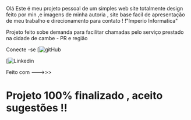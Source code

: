 Olá Este é meu projeto pessoal de um simples web site totalmente design feito por min ,e  imagens de minha autoria , site base facil de apresentação de meu trabalho e direcionamento para contato ! !"Imperio Informatica"

Projeto feito sobe demanda para facilitar chamadas pelo serviço prestado na cidade de cambe - PR e região 


Conecte -se 
[![gitHub][def]

[def]: https://img.shields.io/badge/GitHub-100000?style=for-the-badge&logo=github&logoColor=white

[![Linkedin][def]

Feito com --->>>

[def]:https://img.shields.io/badge/LinkedIn-0077B5?style=for-the-badge&logo=linkedin&logoColor=white

[def]:https://img.shields.io/badge/CSS-239120?&style=for-the-badge&logo=css3&logoColor=white

[def]:https://img.shields.io/badge/JavaScript-F7DF1E?style=for-the-badge&logo=javascript&logoColor=black

[def]:https://img.shields.io/badge/HTML-239120?style=for-the-badge&logo=html5&logoColor=white

# Projeto 100% finalizado , aceito sugestões !!